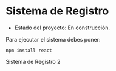 <h1>Sistema de Registro </h1>

- Estado del proyecto: En construcción.

Para ejecutar el sistema debes poner:

```npm install react```

Sistema de Registro 2
